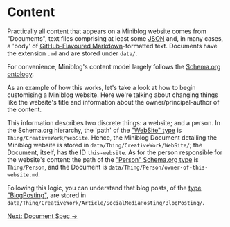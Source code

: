 # Content

Practically all content that appears on a Miniblog website comes from "Documents", text files comprising at least some [JSON](https://en.wikipedia.org/wiki/JSON) and, in many cases, a 'body' of [GitHub-Flavoured Markdown](https://docs.github.com/en/get-started/writing-on-github/getting-started-with-writing-and-formatting-on-github/basic-writing-and-formatting-syntax)-formatted text.  Documents have the extension `.md` and are stored under `data/`.

For convenience, Miniblog's content model largely follows the [Schema.org ontology](https://schema.org/docs/full.html).

As an example of how this works, let's take a look at how to begin customising a Miniblog website.  Here we're talking about changing things like the website's title and information about the owner/principal-author of the content.

This information describes two discrete things: a website; and a person.  In the Schema.org hierarchy, the 'path' of the ["WebSite" type](https://schema.org/WebSite) is `Thing/CreativeWork/WebSite`.  Hence, the Miniblog Document detailing the Miniblog website is stored in `data/Thing/CreativeWork/WebSite/`; the Document, itself, has the ID `this-website`.  As for the person responsible for the website's content: the path of the ["Person" Schema.org type](https://schema.org/Person) is `Thing/Person`, and the Document is `data/Thing/Person/owner-of-this-website.md`.

Following this logic, you can understand that blog posts, of the [type "BlogPosting"](https://schema.org/BlogPosting), are stored in `data/Thing/CreativeWork/Article/SocialMediaPosting/BlogPosting/`.

[Next: Document Spec &rarr;](content/document-spec.md)
